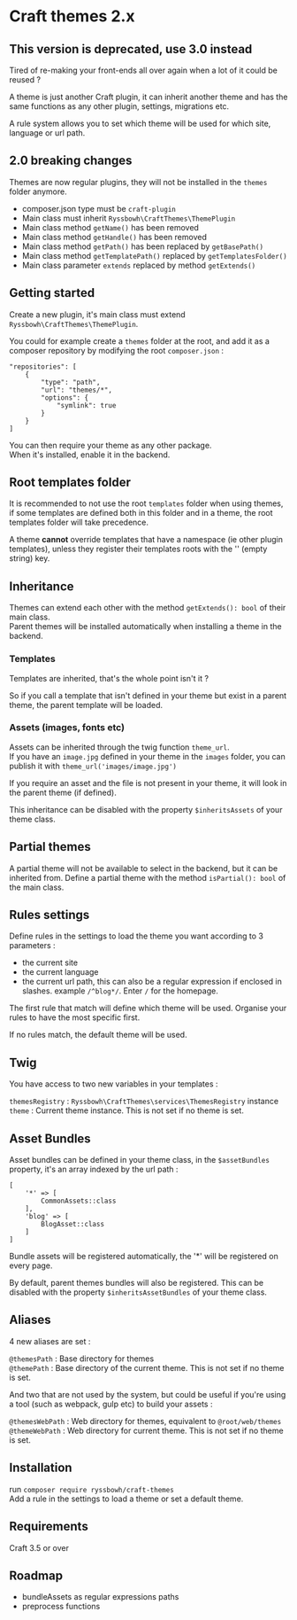 # Craft themes 2.x

## This version is deprecated, use 3.0 instead

Tired of re-making your front-ends all over again when a lot of it could be reused ?

A theme is just another Craft plugin, it can inherit another theme and has the same functions as any other plugin, settings, migrations etc. 

A rule system allows you to set which theme will be used for which site, language or url path.

## 2.0 breaking changes

Themes are now regular plugins, they will not be installed in the `themes` folder anymore.

- composer.json type must be `craft-plugin`
- Main class must inherit `Ryssbowh\CraftThemes\ThemePlugin`
- Main class method `getName()` has been removed
- Main class method `getHandle()` has been removed
- Main class method `getPath()` has been replaced by `getBasePath()`
- Main class method `getTemplatePath()` replaced by `getTemplatesFolder()`
- Main class parameter `extends` replaced by method `getExtends()`

## Getting started

Create a new plugin, it's main class must extend `Ryssbowh\CraftThemes\ThemePlugin`.

You could for example create a `themes` folder at the root, and add it as a composer repository by modifying the root `composer.json` :

```
"repositories": [
    {
        "type": "path",
        "url": "themes/*",
        "options": {
            "symlink": true
        }
    }
]
```

You can then require your theme as any other package.  
When it's installed, enable it in the backend.

## Root templates folder

It is recommended to not use the root `templates` folder when using themes, if some templates are defined both in this folder and in a theme, the root templates folder will take precedence.

A theme **cannot** override templates that have a namespace (ie other plugin templates), unless they register their templates roots with the '' (empty string) key.

## Inheritance

Themes can extend each other with the method `getExtends(): bool` of their main class.  
Parent themes will be installed automatically when installing a theme in the backend.

### Templates 

Templates are inherited, that's the whole point isn't it ?

So if you call a template that isn't defined in your theme but exist in a parent theme, the parent template will be loaded.

### Assets (images, fonts etc)

Assets can be inherited through the twig function `theme_url`.  
If you have an `image.jpg` defined in your theme in the `images` folder, you can publish it with `theme_url('images/image.jpg')`  

If you require an asset and the file is not present in your theme, it will look in the parent theme (if defined).

This inheritance can be disabled with the property `$inheritsAssets` of your theme class.

## Partial themes

A partial theme will not be available to select in the backend, but it can be inherited from. Define a partial theme with the method `isPartial(): bool` of the main class.

## Rules settings

Define rules in the settings to load the theme you want according to 3 parameters :
- the current site
- the current language
- the current url path, this can also be a regular expression if enclosed in slashes. example `/^blog*/`. Enter `/` for the homepage.

The first rule that match will define which theme will be used. Organise your rules to have the most specific first.

If no rules match, the default theme will be used.

## Twig

You have access to two new variables in your templates :

`themesRegistry` : `Ryssbowh\CraftThemes\services\ThemesRegistry` instance  
`theme` : Current theme instance. This is not set if no theme is set.  

## Asset Bundles

Asset bundles can be defined in your theme class, in the `$assetBundles` property, it's an array indexed by the url path :
```
[
    '*' => [
        CommonAssets::class
    ],
    'blog' => [
        BlogAsset::class
    ]
]
```

Bundle assets will be registered automatically, the '\*' will be registered on every page.

By default, parent themes bundles will also be registered. This can be disabled with the property `$inheritsAssetBundles` of your theme class.

## Aliases

4 new aliases are set :

`@themesPath` : Base directory for themes  
`@themePath` : Base directory of the current theme. This is not set if no theme is set.

And two that are not used by the system, but could be useful if you're using a tool (such as webpack, gulp etc) to build your assets :

`@themesWebPath` : Web directory for themes, equivalent to `@root/web/themes`  
`@themeWebPath` : Web directory for current theme. This is not set if no theme is set.  

## Installation

run `composer require ryssbowh/craft-themes`  
Add a rule in the settings to load a theme or set a default theme.  

## Requirements

Craft 3.5 or over

## Roadmap

- bundleAssets as regular expressions paths  
- preprocess functions